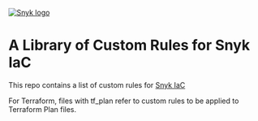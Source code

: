 [![Snyk logo](https://snyk.io/style/asset/logo/snyk-print.svg)](https://snyk.io)

# A Library of Custom Rules for Snyk IaC

This repo contains a list of custom rules for [Snyk IaC](https://docs.snyk.io/products/snyk-infrastructure-as-code/custom-rules) 

For Terraform, files with tf_plan refer to custom rules to be applied to Terraform Plan files.